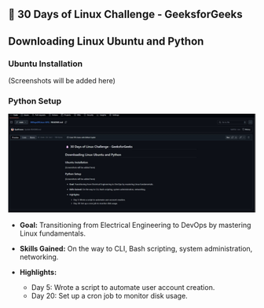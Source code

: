 ## 🐧 30 Days of Linux Challenge - GeeksforGeeks

## Downloading Linux Ubuntu and Python

### Ubuntu Installation
(Screenshots will be added here)

### Python Setup
![Ubuntu Installation Screenshot](Windows_Command.jpg)

- **Goal:** Transitioning from Electrical Engineering to DevOps by mastering Linux fundamentals.  

- **Skills Gained:** On the way to CLI, Bash scripting, system administration, networking.  
- **Highlights:**  
  - Day 5: Wrote a script to automate user account creation.  
  - Day 20: Set up a cron job to monitor disk usage.
